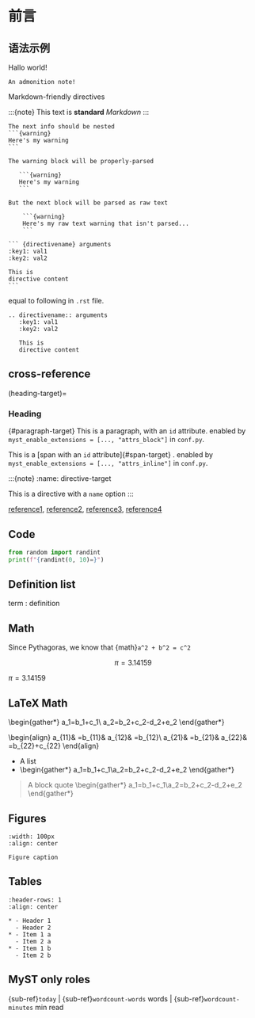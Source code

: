 前言
===

语法示例
----

Hallo world!

```{note}
An admonition note!
```

Markdown-friendly directives

:::{note}
This text is **standard** *Markdown*
:::

````{note}
The next info should be nested
```{warning}
Here's my warning
```
````

````{note}
The warning block will be properly-parsed

   ```{warning}
   Here's my warning
   ```

But the next block will be parsed as raw text

    ```{warning}
    Here's my raw text warning that isn't parsed...
    ```
````

``````text
``` {directivename} arguments
:key1: val1
:key2: val2

This is
directive content
```
``````

equal to following in `.rst` file.

```text
.. directivename:: arguments
   :key1: val1
   :key2: val2

   This is
   directive content
```

## cross-reference

(heading-target)=
### Heading

{#paragraph-target}
This is a paragraph, with an `id` attribute.
enabled by `myst_enable_extensions = [..., "attrs_block"]` in `conf.py`.

This is a [span with an `id` attribute]{#span-target} .
enabled by `myst_enable_extensions = [..., "attrs_inline"]` in `conf.py`.

:::{note}
:name: directive-target

This is a directive with a `name` option
:::

[reference1](#heading-target), [reference2](#paragraph-target),
[reference3](#span-target), [reference4](#directive-target)

## Code

```python
from random import randint
print(f"{randint(0, 10)=}")
```

## Definition list

term
: definition

## Math
Since Pythagoras, we know that {math}`a^2 + b^2 = c^2`

$$\pi = 3.14159$$

$\pi = 3.14159$

## LaTeX Math
\begin{gather*}
a_1=b_1+c_1\\
a_2=b_2+c_2-d_2+e_2
\end{gather*}

\begin{align}
a_{11}& =b_{11}&
  a_{12}& =b_{12}\\
a_{21}& =b_{21}&
  a_{22}& =b_{22}+c_{22}
\end{align}

- A list
- \begin{gather*}
  a_1=b_1+c_1\\a_2=b_2+c_2-d_2+e_2
  \end{gather*}

> A block quote
> \begin{gather*}
  a_1=b_1+c_1\\a_2=b_2+c_2-d_2+e_2
  \end{gather*}
 

## Figures

```{figure} https://via.placeholder.com/150
:width: 100px
:align: center

Figure caption
```

## Tables

```{list-table}
:header-rows: 1
:align: center

* - Header 1
  - Header 2
* - Item 1 a
  - Item 2 a
* - Item 1 b
  - Item 2 b
```

## MyST only roles
{sub-ref}`today` | {sub-ref}`wordcount-words` words | {sub-ref}`wordcount-minutes` min read


